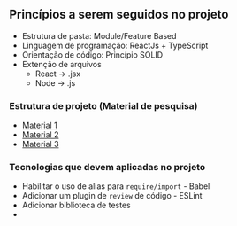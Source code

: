 ## Princípios a serem seguidos no projeto

- Estrutura de pasta: Module/Feature Based
- Linguagem de programação: ReactJs + TypeScript
- Orientação de código: Princípio SOLID
- Extenção de arquivos
    - React -> .jsx
    - Node -> .js


### Estrutura de projeto (Material de pesquisa)

- [Material 1](https://reboot.studio/blog/folder-structures-to-organize-react-project/)
- [Material 2](https://levelup.gitconnected.com/building-a-scalable-and-modular-architecture-for-react-ts-applications-e1d917250e04)
- [Material 3](https://alexmngn.medium.com/why-react-developers-should-modularize-their-applications-d26d381854c1)


### Tecnologias que devem aplicadas no projeto

- Habilitar o uso de alias para `require/import` - Babel
- Adicionar um plugin de `review` de código - ESLint
- Adicionar biblioteca de testes
- 